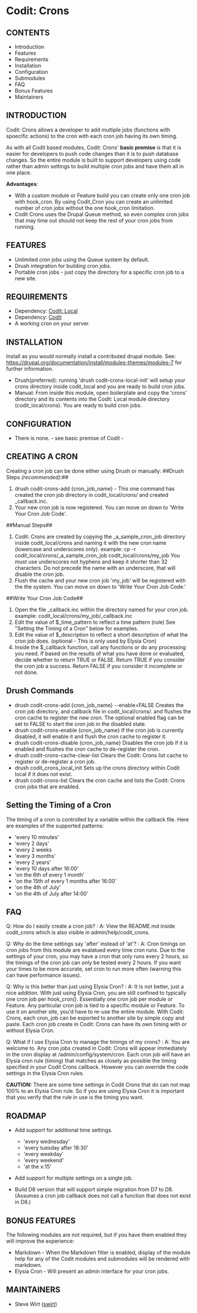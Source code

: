 Codit: Crons
============

CONTENTS
--------
 * Introduction
 * Features
 * Requirements
 * Installation
 * Configuration
 * Submodules
 * FAQ
 * Bonus Features
 * Maintainers

INTRODUCTION
------------
Codit: Crons allows a developer to add multiple jobs (functions with spoecific
actions) to the cron with each cron job having its own timing.

As with all Codit based modules, Codit: Crons' **basic premise** is that it is
easier for developers to push code changes than it is to push database changes.
So the entire module is built to support developers using code rather than admin
settings to build multiple cron jobs and have them all in one place.

**Advantages**:

* With a custom module or Feature build you can create only one
cron job with hook_cron. By using Codit_Cron you can create an unlimited number
of cron jobs without the one hook_cron limitation.
* Codit Crons uses the Drupal Queue method, so even complex cron jobs that may
time out should not keep the rest of your cron jobs from running.


FEATURES
--------
* Unlimited cron jobs using the Queue system by default.
* Drush integration for building cron jobs.
* Portable cron jobs - just copy the directory for a specific cron job to
  a new site.


REQUIREMENTS
------------

* Dependency: <a href="https://www.drupal.org/project/codit_local" target="_blank">Codit: Local</a>
* Dependency: <a href="https://www.drupal.org/project/codit" target="_blank">Codit</a>
* A working cron on your server.


INSTALLATION
------------
Install as you would normally install a contributed drupal module. See:
  https://drupal.org/documentation/install/modules-themes/modules-7
  for further information.

* Drush(preferred): running 'drush codit-crons-local-init' will setup your crons directory
   inside codit_local and you are ready to build cron jobs.
* Manual: From inside this module, open boilerplate and copy the 'crons'
   directory and its contents into the Codit: Local module directory
  (codit_local/crons).  You are ready to build cron jobs.


CONFIGURATION
-------------
 * There is none. - see basic premise of Codit -

CREATING A CRON
---------------
Creating a cron job can be done either using Drush or manually:
##Drush Steps *(recommended)*:##
1. drush codit-crons-add {cron_job_name}  - This one command has created the
   cron job directory in codit_local/crons/ and created _callback.inc.
2. Your new cron job is now registered.  You can move on down to
   'Write Your Cron Job Code'.

##Manual Steps##
1. Codit: Crons are created by copying the _a_sample_cron_job directory inside
   codit_local/crons and naming it with the new cron name (lowercase and
   underscores only).
   example: cp -r codit_local/crons/_a_sample_cron_job codit_local/crons/my_job
   You must use underscores not hyphens and keep it shorter than 32 characters.
   Do not precede the name with an underscore, that will disable the cron job.
2. Flush the cache and your new cron job 'my_job' will be registered with the
   the system. You can move on down to 'Write Your Cron Job Code.'

##Write Your Cron Job Code##
1. Open the file _callback.inc within the directory named for your cron job.
   example: codit_local/crons/my_job/_callback.inc
2. Edit the value of $_time_pattern to reflect a time pattern (rule)
   See "Setting the Timing of a Cron" below for examples.
3. Edit the value of $_description to reflect a short description of what the
   cron job does. (optional - This is only used by Elysia Cron)
4. Inside the $_callback function, call any functions or do any processing you
   need.  If based on the results of what you have done or evaluated, decide
   whether to return TRUE or FALSE.  Return TRUE if you consider the cron job a
   success.  Return FALSE if you consider it incomplete or not done.


Drush Commands
--------------
* drush codit-crons-add {cron_job_name} --enable=FALSE
  Creates the cron job directory, and callback file in codit_local/crons/.
  and flushes the cron cache to register the new cron.  The optional enabled
  flag can be set to FALSE to start the cron job in the disabled state.
* drush codit-crons-enable {cron_job_name}
  If the cron job is currently disabled, it will enable it and flush the cron
  cache to register it.
* drush codit-crons-disable {cron_job_name}
  Disables the cron job if it is enabled and flushes the cron cache to
  de-register the cron.
* drush codit-crons-cache-clear-list
  Clears the Codit: Crons list cache to register or de-register a cron job.
* drush codit_crons_local_init
  Sets up the crons directory within Codit local if it does not exist.
* drush codit-crons-list
  Clears the cron cache and lists the Codit: Crons cron jobs that are enabled.


Setting the Timing of a Cron
----------------------------
The timing of a cron is controlled by a variable within the callback file.
Here are examples of the supported patterns:

* 'every 10 minutes'
* 'every 2 days'
* 'every 2 weeks
* 'every 3 months'
* 'every 2 years'
* 'every 10 days after 16:00'
* 'on the 6th of every 1 month'
* 'on the 15th of every 1 months after 16:00'
* 'on the 4th of July'
* 'on the 4th of July after 14:00'





FAQ
---
Q: How do I easily create a cron job?
 : A: View the README.md inside codit_crons which is also visible in
admin/help/codit_crons.

Q: Why do the time settings say 'after' instead of 'at'?
 : A: Cron timings on cron jobs from this module are evalatued every time cron
runs. Due to the settings of your cron, you may have a cron that only runs
every 2 hours, so the timings of the cron job can only be tested every
2 hours.  If you want your times to be more accurate, set cron to run more
often (warning this can have performance issues).

Q: Why is this better than just using Elysia Cron?
 : A: It is not better, just a nice addition.  With just using Elysia Cron, you
are still confined to typically one cron job per hook_cron(). Essentially one
cron job per module or Feature.  Any particular cron job is tied to a specific
module or Feature. To use it on another site, you'd have to re-use the entire
module.  With Codit: Crons, each cron_job can be exported to another site by
simple copy and paste.  Each cron job create in Codit: Crons can have its own
timing with or without Elysia Cron.

Q: What if I use Elysia Cron to manage the timings of my crons?
 : A:  You are welcome to.  Any cron jobs created in Codit: Crons will appear
  immediately in the cron display at /admin/config/system/cron.  Each cron job
  will have an Elysia cron rule (timing) that matches as closely as possible
  the timing specified in your Codit Crons callback.  However you can override
  the code settings in the Elysia Cron rules.

  **CAUTION:**  There are some time
  settings in Codit Crons that do can not map 100% to an Elysia Cron rule.  So
  if you are using Elysia Cron it is important that you verify that the rule
  in use is the timing you want.



ROADMAP
-------
* Add support for additional time settings.

  * 'every wednesday'
  * 'every tuesday after 18:30'
  * 'every weekday'
  * 'every weekend'
  * 'at the x:15'
* Add support for multiple settings on a single job.
* Build D8 version that will support simple migration from D7 to D8. (Assumes a
  cron job callback does not call a function that does not exist in D8.)


BONUS FEATURES
--------------
The following modules are not required, but if you have them enabled they will
improve the experience:

  * Markdown - When the Markdown filter is enabled, display of the module help
    for any of the Codit modules and submodules will be rendered with markdown.
  * Elysia Cron - Will present an admin interface for your cron jobs.

MAINTAINERS
-----------
* Steve Wirt (<a href="https://drupal.org/user/138230" target="_blank">swirt<a>)
